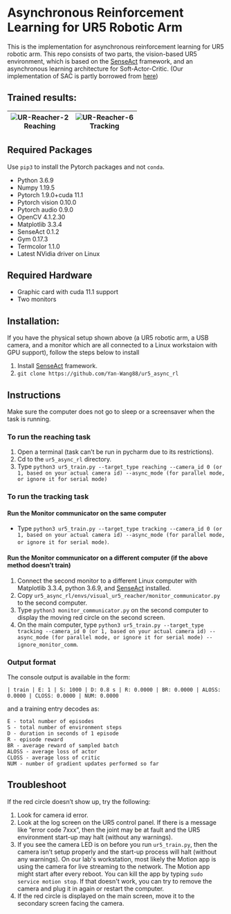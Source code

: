 # Asynchronous Reinforcement Learning for UR5 Robotic Arm

This is the implementation for asynchronous reinforcement learning for UR5 robotic arm. This repo consists of two parts, the vision-based UR5 environment, which is based on the [SenseAct](https://github.com/kindredresearch/SenseAct) framework, and an asynchronous learning architecture for Soft-Actor-Critic. (Our implementation of SAC is partly borrowed from [here](https://sites.google.com/view/sac-ae/home))

## Trained results:
| ![UR-Reacher-2](figs/reaching.GIF) <br> Reaching | ![UR-Reacher-6](figs/tracking.GIF) <br /> Tracking |
| --- | --- |

## Required Packages
Use `pip3` to install the Pytorch packages and not `conda`.

* Python 3.6.9
* Numpy 1.19.5
* Pytorch 1.9.0+cuda 11.1
* Pytorch vision 0.10.0
* Pytorch audio 0.9.0
* OpenCV 4.1.2.30
* Matplotlib 3.3.4
* SenseAct 0.1.2
* Gym 0.17.3
* Termcolor 1.1.0
* Latest NVidia driver on Linux

## Required Hardware
* Graphic card with cuda 11.1 support
* Two monitors

## Installation:
If you have the physical setup shown above (a UR5 robotic arm, a USB camera, and a monitor which are all connected to a Linux workstaion with GPU support), follow the steps below to install
1. Install [SenseAct](https://github.com/kindredresearch/SenseAct/blob/master/README.md#installation) framework.
2. `git clone https://github.com/Yan-Wang88/ur5_async_rl`

## Instructions
Make sure the computer does not go to sleep or a screensaver when the task is running.
### To run the reaching task
1. Open a terminal (task can’t be run in pycharm due to its restrictions).
2. Cd to the `ur5_async_rl` directory.
3. Type `python3 ur5_train.py --target_type reaching --camera_id 0 (or 1, based on your actual camera id) --async_mode (for parallel mode, or ignore it for serial mode)`
### To run the tracking task
#### Run the Monitor communicator on the same computer
* Type `python3 ur5_train.py --target_type tracking --camera_id 0 (or 1, based on your actual camera id) --async_mode (for parallel mode, or ignore it for serial mode)`.
#### Run the Monitor communicator on a different computer (if the above method doesn’t train)
1. Connect the second monitor to a different Linux computer with Matplotlib 3.3.4, python 3.6.9, and [SenseAct](https://github.com/kindredresearch/SenseAct/blob/master/README.md#installation) installed.
2. Copy `ur5_async_rl/envs/visual_ur5_reacher/monitor_communicator.py` to the second computer.
3. Type `python3 monitor_communicator.py` on the second computer to display the moving red circle on the second screen.
4. On the main computer, type `python3 ur5_train.py --target_type tracking --camera_id 0 (or 1, based on your actual camera id) --async_mode (for parallel mode, or ignore it for serial mode) --ignore_monitor_comm`.
### Output format
The console output is available in the form:

```
| train | E: 1 | S: 1000 | D: 0.8 s | R: 0.0000 | BR: 0.0000 | ALOSS: 0.0000 | CLOSS: 0.0000 | NUM: 0.0000
```

and a training entry decodes as:

```
E - total number of episodes 
S - total number of environment steps
D - duration in seconds of 1 episode
R - episode reward
BR - average reward of sampled batch
ALOSS - average loss of actor
CLOSS - average loss of critic
NUM - number of gradient updates performed so far
```
## Troubleshoot
If the red circle doesn’t show up, try the following:
1. Look for camera id error.
2. Look at the log screen on the UR5 control panel. If there is a message like “error code 7xxx”, then the joint may be at fault and the UR5 environment start-up may halt (without any warnings).
3. If you see the camera LED is on before you run `ur5_train.py`, then the camera isn’t setup properly and the start-up process will halt (without any warnings). On our lab's workstation, most likely the Motion app is using the camera for live streaming to the network. The Motion app might start after every reboot. You can kill the app by typing `sudo service motion stop`. If that doesn't work, you can try to remove the camera and plug it in again or restart the computer.
4. If the red circle is displayed on the main screen, move it to the secondary screen facing the camera.
